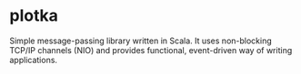 # plotka

Simple message-passing library written in Scala. It uses non-blocking TCP/IP channels (NIO) and provides functional, event-driven way of writing applications.
